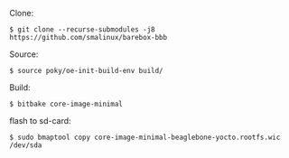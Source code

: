 Clone:

    $ git clone --recurse-submodules -j8 https://github.com/smalinux/barebox-bbb

Source:

    $ source poky/oe-init-build-env build/

Build:

    $ bitbake core-image-minimal

flash to sd-card:

    $ sudo bmaptool copy core-image-minimal-beaglebone-yocto.rootfs.wic /dev/sda
